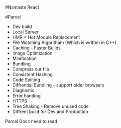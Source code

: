 #Namaste React

#Parcel

- Dev build
- Local Server
- HMR = Hot Module Replacement
- File Watching Algoritham (Which is written in C++)
- Caching - Faster Builds
- Image Optimization
- Minification 
- Bundling
- Compress our file
- Consistent Hashing
- Code Spliting
- Diffrential Bundling - support older browsers
- Diagnostic
- Error handing
- HTTPS
- Tree Shaking - Remove unused code
- Diffrent build for Dev and Production

Parcel Docs need to read
